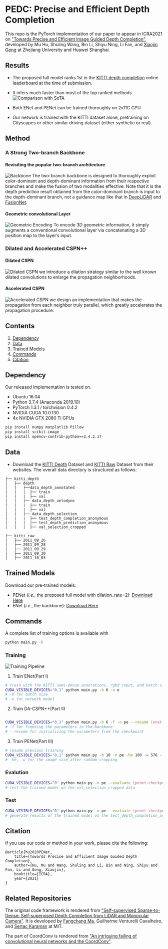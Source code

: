 # PEDC: Precise and Efficient Depth Completion
This repo is the PyTorch implementation of our paper to appear in ICRA2021 on ["Towards Precise and Efficient Image Guided Depth Completion"](https://arxiv.org/pdf/.pdf), developed by
Mu Hu, Shuling Wang, Bin Li, Shiyu Ning, Li Fan, and [Xiaojin Gong](https://person.zju.edu.cn/en/gongxj) at Zhejiang University and Huawei Shanghai.

## Results
+ The proposed full model ranks 1st in the [KITTI depth completion](http://www.cvlibs.net/datasets/kitti/eval_depth.php?benchmark=depth_completion) online leaderboard at the time of submission.
+ It infers much faster than most of the top ranked methods.
![Comparison with SoTA](https://github.com/JUGGHM/PENet_ICRA2021/blob/main/images/Comparison.png "Comparison")

+ Both ENet and PENet can be trained thoroughly on 2x11G GPU.
+ Our network is trained with the KITTI dataset alone, pretraining on Cityscapes or other similar driving dataset (either synthetic or real).

## Method
### A Strong Two-branch Backbone
#### Revisiting the popular two-branch architecture
![Backbone](https://github.com/JUGGHM/PENet_ICRA2021/blob/main/images/Backbone.png "Backbone")
The two-branch backbone is designed to thoroughly exploit color-dominant and depth-dominant information from
their respective branches and make the fusion of two modalities effective. Note that it is the depth prediction result
obtained from the color-dominant branch is input to the depth-dominant branch, not a guidance map like that in [DeepLiDAR](https://github.com/JiaxiongQ/DeepLiDAR) and [FusionNet](https://github.com/wvangansbeke/Sparse-Depth-Completion).
#### Geometric convolutional Layer
![Geometric Encoding](https://github.com/JUGGHM/PENet_ICRA2021/blob/main/images/Geometric_Encoding.png "Geometric Encoding")
To encode 3D geometric information, it simply augments a conventional convolutional layer via concatenating a 3D position map to the layer’s input.

### Dilated and Accelerated CSPN++
#### Dilated CSPN
![Dilated CSPN](https://github.com/JUGGHM/PEDC_ICRA2021/blob/main/images/Dilated_CSPN.png "Dilated CSPN")
we introduce a dilation strategy similar to the well known dilated convolutions to enlarge the propagation neighborhoods.
#### Accelerated CSPN
![Accelerated CSPN](https://github.com/JUGGHM/PEDC_ICRA2021/blob/main/images/Accelerated_CSPN.png "Accelerated CSPN")
we design an implementation that makes the propagation from each neighbor truly parallel, which greatly accelerates the propagation procedure.


## Contents
1. [Dependency](#dependency)
0. [Data](#data)
0. [Trained Models](#trained-models)
0. [Commands](#commands)
0. [Citation](#citation)


## Dependency
Our released implementation is tested on.
+ Ubuntu 16.04
+ Python 3.7.4 (Anaconda 2019.10)
+ PyTorch 1.3.1 / torchvision 0.4.2
+ NVIDIA CUDA 10.0.130
+ 4x NVIDIA GTX 2080 Ti GPUs

```bash
pip install numpy matplotlib Pillow
pip install scikit-image
pip install opencv-contrib-python==3.4.2.17
```

## Data
- Download the [KITTI Depth](http://www.cvlibs.net/datasets/kitti/eval_depth.php?benchmark=depth_completion) Dataset and [KITTI Raw](http://www.cvlibs.net/datasets/kitti/raw_data.php) Dataset from their websites.
The overall data directory is structured as follows:
```
├── kitti_depth
|   ├── depth
|   |   ├──data_depth_annotated
|   |   |  ├── train
|   |   |  ├── val
|   |   ├── data_depth_velodyne
|   |   |  ├── train
|   |   |  ├── val
|   |   ├── data_depth_selection
|   |   |  ├── test_depth_completion_anonymous
|   |   |  |── test_depth_prediction_anonymous
|   |   |  ├── val_selection_cropped
```

```
├── kitti_raw
|   ├── 2011_09_26
|   ├── 2011_09_28
|   ├── 2011_09_29
|   ├── 2011_09_30
|   ├── 2011_10_03
```

## Trained Models
Download our pre-trained models:
- PENet (*i.e.*, the proposed full model with dilation_rate=2): [Download Here](https://drive.google.com/file/d/1TRVmduAnrqDagEGKqbpYcKCT307HVQp1/view?usp=sharing)
- ENet (*i.e.*, the backbone): [Download Here](https://drive.google.com/file/d/1RDdKlKJcas-G5OA49x8OoqcUDiYYZgeM/view?usp=sharing)

## Commands
A complete list of training options is available with
```bash
python main.py -h
```
### Training
![Training Pipeline](https://github.com/JUGGHM/PENet_ICRA2021/blob/main/images/Training.png "Training")

1. Train ENet(Part Ⅰ)
```bash
# train with the KITTI semi-dense annotations, rgbd input, and batch size 1
CUDA_VISIBLE_DEVICES="0,1" python main.py -b 6 -n e
# -b for batch size
# -n for network model
```

2. Train DA-CSPN++(Part Ⅱ)
```bash

CUDA_VISIBLE_DEVICES="0,1" python main.py -b 6 -f -n pe --resume [enet-checkpoint-path]
# -f for freezing the parameters in the backbone
# --resume for initializing the parameters from the checkpoint
```

3. Train PENet(Part Ⅲ)
```bash
# resume previous training
CUDA_VISIBLE_DEVICES="0,1" python main.py -b 10 -n pe -he 160 -w 576 --resume [penet-checkpoint-path]
# -he, -w for the image size after random cropping
```

### Evalution
```bash
CUDA_VISIBLE_DEVICES="0" python main.py -n pe --evaluate [penet-checkpoint-path]
# test the trained model on the val_selection_cropped data
```

### Test
```bash
CUDA_VISIBLE_DEVICES="0" python main.py -n pe --evaluate [penet-checkpoint-path] --test
# generate results of the trained model on the test_depth_completion_anonymous data
```

## Citation
If you use our code or method in your work, please cite the following:

	@article{hu2020PENet,
		title={Towards Precise and Efficient Image Guided Depth Completion},
		author={Hu, Mu and Wang, Shuling and Li, Bin and Ning, Shiyu and Fan, Li and Gong, Xiaojin},
		booktitle={ICRA},
		year={2021}
	}

## Related Repositories
The original code framework is rendered from ["Self-supervised Sparse-to-Dense:  Self-supervised Depth Completion from LiDAR and Monocular Camera"](https://github.com/fangchangma/self-supervised-depth-completion). It is developed by [Fangchang Ma](http://www.mit.edu/~fcma/), Guilherme Venturelli Cavalheiro, and [Sertac Karaman](http://karaman.mit.edu/) at MIT.

The part of CoordConv is rendered from ["An intriguing failing of convolutional neural networks and the CoordConv"](https://github.com/mkocabas/CoordConv-pytorch).
